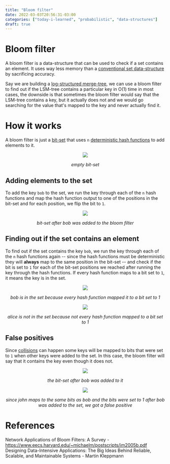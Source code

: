 ```yaml
---
title: "Bloom filter"
date: 2022-03-03T20:56:31-03:00
categories: ["today-i-learned", "probabilistic", "data-structures"]
draft: true
---
```


# Bloom filter

A bloom filter is a data-structure that can be used to check if a set contains an element. It uses way less memory than a [conventional set data-structure](<https://en.wikipedia.org/wiki/Set_(abstract_data_type)#Implementations>) by sacrificing accuracy.

Say we are building a [log-structured merge-tree](https://www.cs.umb.edu/~poneil/lsmtree.pdf), we can use a bloom filter to find out if the LSM-tree contains a particular key in O(1) time in most cases, the downside is that sometimes the bloom filter would say that the LSM-tree contains a key, but it actually does not and we would go searching for the value that's mapped to the key and never actually find it.

# How it works

A bloom filter is just a [bit-set](https://en.wikipedia.org/wiki/Bit_array) that uses `n` [deterministic hash functions](https://en.wikipedia.org/wiki/Hash_function#Deterministic) to add elements to it.

<p align="center">
  <img src="https://user-images.githubusercontent.com/17282221/156580660-d95e19fa-8d63-40e3-9fda-fc27f3eea311.png" />
</p>
<p align="center"><i>empty bit-set</i></p>

## Adding elements to the set

To add the key `bob` to the set, we run the key through each of the `n` hash functions and map the hash function output to one of the positions in the bit-set and for each position, we flip the bit to `1`.

<p align="center">
  <img src="https://user-images.githubusercontent.com/17282221/156581183-7a853828-d0fc-4024-b3d0-22fe9cbbdbe6.png" />
</p>
<p align="center">
  <i>bit-set after bob was added to the bloom filter</i>
</p>

## Finding out if the set contains an element

To find out if the set contains the key `bob`, we run the key through each of the `n` hash functions again -- since the hash functions must be deterministic they will **always** map to the same position in the bit-set -- and check if the bit is set to `1` for each of the bit-set positions we reached after running the key through the hash functions. If every hash function maps to a bit set to `1`, it means the key is in the set.

<p align="center">
  <img src="https://user-images.githubusercontent.com/17282221/156583072-424f00f0-3eda-48ad-96c7-5a460beca424.png" />
</p>
<p align="center">
  <i>bob is in the set because every hash function mapped it to a bit set to 1</i>
</p>

<p align="center">
  <img src="https://user-images.githubusercontent.com/17282221/156583592-e96d831c-21be-420a-ae10-2dde7f8a0cfe.png" />
</p>
<p align="center">
  <i>alice is not in the set because not every hash function mapped to a bit set to 1</i>
</p>

## False positives

Since [collisions](https://en.wikipedia.org/wiki/Hash_collision) can happen some keys will be mapped to bits that were set to `1` when other keys were added to the set. In this case, the bloom filter will say that it contains the key even though it does not.

<p align="center">
  <img src="https://user-images.githubusercontent.com/17282221/156584354-9b605741-0c11-4e1c-bf01-e9e5b61453d4.png" />
</p>
<p align="center">
  <i>the bit-set after bob was added to it</i>
</p>

<p align="center">
  <img src="https://user-images.githubusercontent.com/17282221/156584791-cbde88f8-c13b-40e8-b568-e21cc3b82c86.png"/>
</p>
<p align="center">
  <i>since john maps to the same bits as bob and the bits were set to 1 after bob was added to the set, we got a false positive</i>
</p>

# References

Network Applications of Bloom Filters: A Survey - https://www.eecs.harvard.edu/~michaelm/postscripts/im2005b.pdf
Designing Data-Intensive Applications: The Big Ideas Behind Reliable, Scalable, and Maintainable Systems - Martin Kleppmann
